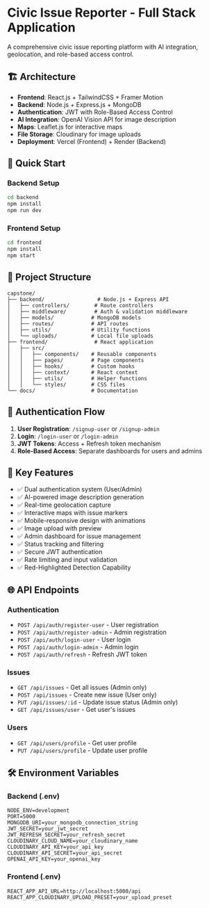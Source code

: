 # Civic Issue Reporter - Full Stack Application

A comprehensive civic issue reporting platform with AI integration, geolocation, and role-based access control.

## 🏗️ Architecture

- **Frontend**: React.js + TailwindCSS + Framer Motion
- **Backend**: Node.js + Express.js + MongoDB
- **Authentication**: JWT with Role-Based Access Control
- **AI Integration**: OpenAI Vision API for image description
- **Maps**: Leaflet.js for interactive maps
- **File Storage**: Cloudinary for image uploads
- **Deployment**: Vercel (Frontend) + Render (Backend)

## 🚀 Quick Start

### Backend Setup
```bash
cd backend
npm install
npm run dev
```

### Frontend Setup
```bash
cd frontend
npm install
npm start
```

## 📁 Project Structure
```
capstone/
├── backend/                 # Node.js + Express API
│   ├── controllers/        # Route controllers
│   ├── middleware/         # Auth & validation middleware
│   ├── models/            # MongoDB models
│   ├── routes/            # API routes
│   ├── utils/             # Utility functions
│   └── uploads/           # Local file uploads
├── frontend/               # React application
│   ├── src/
│   │   ├── components/    # Reusable components
│   │   ├── pages/         # Page components
│   │   ├── hooks/         # Custom hooks
│   │   ├── context/       # React context
│   │   ├── utils/         # Helper functions
│   │   └── styles/        # CSS files
└── docs/                  # Documentation
```

## 🔐 Authentication Flow

1. **User Registration**: `/signup-user` or `/signup-admin`
2. **Login**: `/login-user` or `/login-admin`
3. **JWT Tokens**: Access + Refresh token mechanism
4. **Role-Based Access**: Separate dashboards for users and admins

## 🎯 Key Features

- ✅ Dual authentication system (User/Admin)
- ✅ AI-powered image description generation
- ✅ Real-time geolocation capture
- ✅ Interactive maps with issue markers
- ✅ Mobile-responsive design with animations
- ✅ Image upload with preview
- ✅ Admin dashboard for issue management
- ✅ Status tracking and filtering
- ✅ Secure JWT authentication
- ✅ Rate limiting and input validation
- ✅ Red-Highlighted Detection Capability

## 🌐 API Endpoints

### Authentication
- `POST /api/auth/register-user` - User registration
- `POST /api/auth/register-admin` - Admin registration
- `POST /api/auth/login-user` - User login
- `POST /api/auth/login-admin` - Admin login
- `POST /api/auth/refresh` - Refresh JWT token

### Issues
- `GET /api/issues` - Get all issues (Admin only)
- `POST /api/issues` - Create new issue (User only)
- `PUT /api/issues/:id` - Update issue status (Admin only)
- `GET /api/issues/user` - Get user's issues

### Users
- `GET /api/users/profile` - Get user profile
- `PUT /api/users/profile` - Update user profile

## 🛠️ Environment Variables

### Backend (.env)
```
NODE_ENV=development
PORT=5000
MONGODB_URI=your_mongodb_connection_string
JWT_SECRET=your_jwt_secret
JWT_REFRESH_SECRET=your_refresh_secret
CLOUDINARY_CLOUD_NAME=your_cloudinary_name
CLOUDINARY_API_KEY=your_api_key
CLOUDINARY_API_SECRET=your_api_secret
OPENAI_API_KEY=your_openai_key
```

### Frontend (.env)
```
REACT_APP_API_URL=http://localhost:5000/api
REACT_APP_CLOUDINARY_UPLOAD_PRESET=your_upload_preset
```

